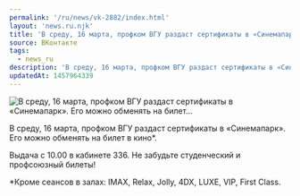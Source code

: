 ```yaml
---
permalink: '/ru/news/vk-2882/index.html'
layout: 'news.ru.njk'
title: 'В среду, 16 марта, профком ВГУ раздаст сертификаты в «Синемапарк». Его можно обменять на билет'
source: ВКонтакте
tags:
  - news_ru
description: 'В среду, 16 марта, профком ВГУ раздаст сертификаты в «Синемапарк». Его можно обменять на билет…'
updatedAt: 1457964339
---
```

![В среду, 16 марта, профком ВГУ раздаст сертификаты в «Синемапарк». Его можно обменять на билет…](https://sun9-53.userapi.com/impf/c629309/v629309484/57a0f/mBWA2toIBmY.jpg?size=501x403&quality=96&proxy=1&sign=ddb953b0a7de3bc25e069471232db28f&c_uniq_tag=iVsXAaBRxk1rOsjh8uS-_2pqKakL3IXlgD7JGmMQ_vU&type=album)

В среду, 16 марта, профком ВГУ раздаст сертификаты в «Синемапарк». Его можно обменять на билет в кино*.

Выдача с 10.00 в кабинете 336. Не забудьте студенческий и профсоюзный билеты!

*Кроме сеансов в залах: IMAX, Relax, Jolly, 4DX, LUXE, VIP, First Class.
